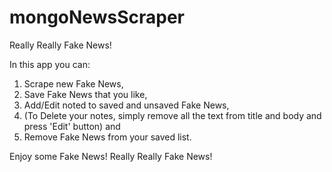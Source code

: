 # mongoNewsScraper

Really Really Fake News!

In this app you can:
1. Scrape new Fake News,
2. Save Fake News that you like,
3. Add/Edit noted to saved and unsaved Fake News,
4. (To Delete your notes, simply remove all the text from title and body and press 'Edit' button) and
5. Remove Fake News from your saved list.

Enjoy some Fake News! Really Really Fake News!


